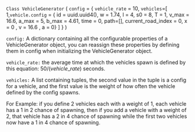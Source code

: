 `Class VehicleGenerator` ( `config` = { `vehicle_rate` = 10, `vehicles`=[ 1,`vehicle.config` = { id = uuid.uuid4(), w = 1.74, l = 4, s0 = 8, T = 1, v_max = 16.6, a_max = 5, b_max = 4.61, time = 0, path=[], current_road_index = 0, x = 0 , v = 16.6 , a = 0} ] } )

`config:` A dictionary containing all the configurable properties of a VehicleGenerator object, you can reassign these properties by defining them in config when initializing the VehicleGenerator object.

`vehicle_rate:` the average time at which the vehicles spawn is defined by this equation: $50/(vehicle\_rate)$ seconds.

`vehicles:` A list containing tuples, the second value in the tuple is a config for a vehicle, and the first value is the weight of how often the vehicle defined by the config spawns.

For Example: if you define 2 vehicles each with a weight of 1, each vehicle has a 1 in 2 chance of spawning, then if you add a vehicle with a weight of 2, that vehicle has a 2 in 4 chance of spawning while the first two vehicles now have a 1 in 4 chance of spawning.